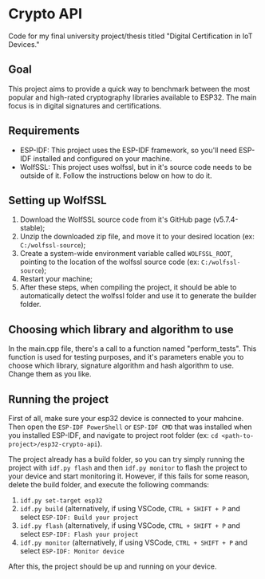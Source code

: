# Crypto API

Code for my final university project/thesis titled "Digital Certification in IoT Devices."

## Goal

This project aims to provide a quick way to benchmark between the most popular and high-rated cryptography libraries available to ESP32. The main focus is in digital signatures and certifications.

## Requirements

- ESP-IDF: This project uses the ESP-IDF framework, so you'll need ESP-IDF installed and configured on your machine.
- WolfSSL: This project uses wolfssl, but in it's source code needs to be outside of it. Follow the instructions below on how to do it.

## Setting up WolfSSL

1) Download the WolfSSL source code from it's GitHub page (v5.7.4-stable);
2) Unzip the downloaded zip file, and move it to your desired location (ex: ```C:/wolfssl-source```);
3) Create a system-wide environment variable called ```WOLFSSL_ROOT```, pointing to the location of the wolfssl source code (ex: ```C:/wolfssl-source```);
4) Restart your machine;
5) After these steps, when compiling the project, it should be able to automatically detect the wolfssl folder and use it to generate the builder folder.

## Choosing which library and algorithm to use

In the main.cpp file, there's a call to a function named "perform_tests". This function is used for testing purposes, and it's parameters enable you to choose which library, signature algorithm and hash algorithm to use. Change them as you like.

## Running the project

First of all, make sure your esp32 device is connected to your mahcine. Then open the ```ESP-IDF PowerShell``` or ```ESP-IDF CMD``` that was installed when you installed ESP-IDF, and navigate to project root folder (ex: ```cd <path-to-project>/esp32-crypto-api```).

The project already has a build folder, so you can try simply running the project with ```idf.py flash``` and then ```idf.py monitor``` to flash the project to your device and start monitoring it. However, if this fails for some reason, delete the build folder, and execute the following commands:

1) ```idf.py set-target esp32```
2) ```idf.py build``` (alternatively, if using VSCode, ```CTRL + SHIFT + P``` and select ```ESP-IDF: Build your project```
3) ```idf.py flash``` (alternatively, if using VSCode, ```CTRL + SHIFT + P``` and select ```ESP-IDF: Flash your project```
4) ```idf.py monitor``` (alternatively, if using VSCode, ```CTRL + SHIFT + P``` and select ```ESP-IDF: Monitor device```

After this, the project should be up and running on your device.
